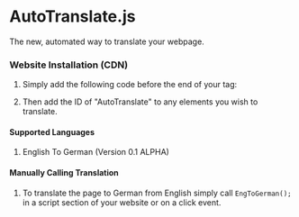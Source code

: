 # AutoTranslate.js
The new, automated way to translate your webpage.

### Website Installation (CDN)
1. Simply add the following code before the end of your <body> tag:
  
<code><script src="https://renovatesoftware.com:140/js/AutoTranslate.js"></script></code>
  
2. Then add the ID of "AutoTranslate" to any elements you wish to translate.

#### Supported Languages
1. English To German (Version 0.1 ALPHA)

#### Manually Calling Translation 
1. To translate the page to German from English simply call <code>EngToGerman();</code> in a script section of your website or on a click event.
